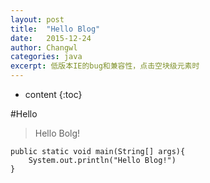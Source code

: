 ```yaml
---
layout: post
title:  "Hello Blog"
date:   2015-12-24
author: Changwl
categories: java
excerpt: 低版本IE的bug和兼容性，点击空块级元素时
---
```


* content
{:toc}

#Hello
    
> Hello Bolg!

	public static void main(String[] args){
		System.out.println("Hello Blog!")
	}
